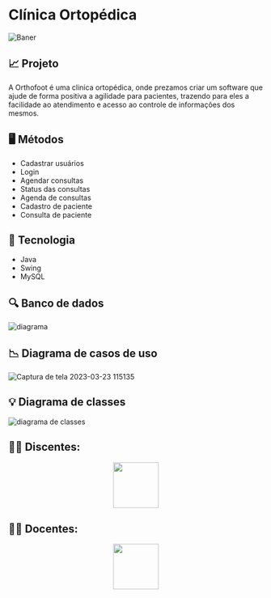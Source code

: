 # Clínica Ortopédica

![Baner](https://user-images.githubusercontent.com/111136680/225655759-25216db6-fa78-44b6-a025-793989817888.png)

<h2> 📈 Projeto </h2>

<p> A Orthofoot é uma clinica ortopédica, onde prezamos criar um software que ajude de forma positiva a agilidade para pacientes, trazendo para eles a facilidade ao atendimento e acesso ao controle de informações dos mesmos. </p>

<h2> 🖥️ Métodos </h2>

+ Cadastrar usuários
+ Login 
+ Agendar consultas
+ Status das consultas
+ Agenda de consultas
+ Cadastro de paciente
+ Consulta de paciente


<h2> 🚀 Tecnologia </h2>
 
 + Java 
 + Swing
 + MySQL
 
 <h2> 🔍 Banco de dados </h2>
 
 ![diagrama](https://user-images.githubusercontent.com/111135808/224045736-566fde49-c493-4d79-9109-69df0a001b0d.png)


<h2> 📉 Diagrama de casos de uso </h2>


![Captura de tela 2023-03-23 115135](https://user-images.githubusercontent.com/111135808/227242231-15ab4733-289e-4695-a653-d12b006fe627.png)





<h2> 💡 Diagrama de classes </h2>

![diagrama de classes](https://user-images.githubusercontent.com/111135808/229806002-d13b5d65-6e05-4ad9-9ef8-f53ba9bb2d9f.png)


 <h2> 🧑‍🎓 Discentes: </h2>
 <div align="center">
  <a href="https://linktr.ee/orthofoot" target="_blank"><img src="https://cdn.jsdelivr.net/gh/devicons/devicon/icons/github/github-original.svg" target="_blank" widht="90" height="90"></a>
 </div>

 <h2> 🧑‍🏫 Docentes: </h2>
 <div align="center">
  <a href="https://linktr.ee/OrthofootDocentes" target="_blank"><img src="https://cdn.jsdelivr.net/gh/devicons/devicon/icons/github/github-original.svg" target="_blank" widht="90" height="90"></a>
 </div>
 

